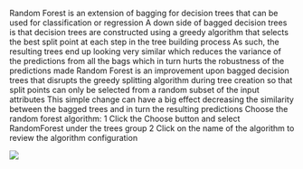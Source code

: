 Random Forest is an extension of bagging for decision trees that can be used for classification
or regression A down side of bagged decision trees is that decision trees are constructed using
a greedy algorithm that selects the best split point at each step in the tree building process As
such, the resulting trees end up looking very similar which reduces the variance of the predictions
from all the bags which in turn hurts the robustness of the predictions made
Random Forest is an improvement upon bagged decision trees that disrupts the greedy
splitting algorithm during tree creation so that split points can only be selected from a random
subset of the input attributes This simple change can have a big effect decreasing the similarity
between the bagged trees and in turn the resulting predictions Choose the random forest
algorithm:
1 Click the Choose button and select RandomForest under the trees group
2 Click on the name of the algorithm to review the algorithm configuration

![](https://github.com/fenago/katacoda-scenarios/raw/master/machine-learning-mastery-weka/machine-learning-mastery-weka-chapter-19/steps/images/103.png)

